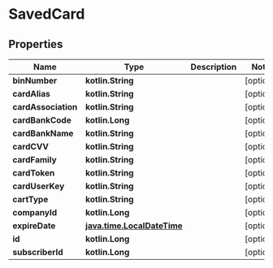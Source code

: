 
# SavedCard

## Properties
Name | Type | Description | Notes
------------ | ------------- | ------------- | -------------
**binNumber** | **kotlin.String** |  |  [optional]
**cardAlias** | **kotlin.String** |  |  [optional]
**cardAssociation** | **kotlin.String** |  |  [optional]
**cardBankCode** | **kotlin.Long** |  |  [optional]
**cardBankName** | **kotlin.String** |  |  [optional]
**cardCVV** | **kotlin.String** |  |  [optional]
**cardFamily** | **kotlin.String** |  |  [optional]
**cardToken** | **kotlin.String** |  |  [optional]
**cardUserKey** | **kotlin.String** |  |  [optional]
**cartType** | **kotlin.String** |  |  [optional]
**companyId** | **kotlin.Long** |  |  [optional]
**expireDate** | [**java.time.LocalDateTime**](java.time.LocalDateTime.md) |  |  [optional]
**id** | **kotlin.Long** |  |  [optional]
**subscriberId** | **kotlin.Long** |  |  [optional]




